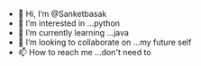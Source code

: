 - 👋 Hi, I’m @Sanketbasak
- 👀 I’m interested in ...python
- 🌱 I’m currently learning ...java
- 💞️ I’m looking to collaborate on ...my future self
- 📫 How to reach me ...don't need to

<!---
Sanketbasak/Sanketbasak is a ✨ special ✨ repository because its `README.md` (this file) appears on your GitHub profile.
You can click the Preview link to take a look at your changes.
--->
